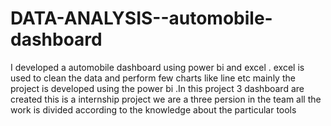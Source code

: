 # DATA-ANALYSIS--automobile-dashboard
I developed a automobile dashboard using power bi and excel . excel is used to clean the data and perform few charts like line etc mainly the project is developed using the power bi .In this project 3 dashboard are created this is a internship project 
we are a three persion in the team all the work is divided according to the knowledge about the particular tools
